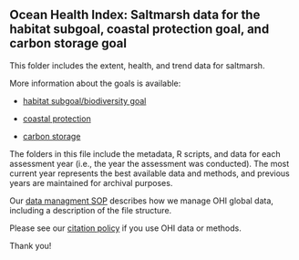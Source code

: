 ## Ocean Health Index: Saltmarsh data for the habitat subgoal, coastal protection goal, and carbon storage goal

This folder includes the extent, health, and trend data for saltmarsh.

More information about the goals is available:

-   [habitat subgoal/biodiversity goal](https://oceanhealthindex.org/images/htmls/Supplement.html#62_Biodiversity)

-   [coastal protection](https://oceanhealthindex.org/images/htmls/Supplement.html#63_Coastal_protection)

-   [carbon storage](https://oceanhealthindex.org/images/htmls/Supplement.html#64_Carbon_storage)

The folders in this file include the metadata, R scripts, and data for each assessment year (i.e., the year the assessment was conducted). The most current year represents the best available data and methods, and previous years are maintained for archival purposes.

Our [data managment SOP](https://rawgit.com/OHI-Science/ohiprep/master/src/dataOrganization_SOP.html) describes how we manage OHI global data, including a description of the file structure.

Please see our [citation policy](https://oceanhealthindex.org/global-scores/data-download/) if you use OHI data or methods.

Thank you!
